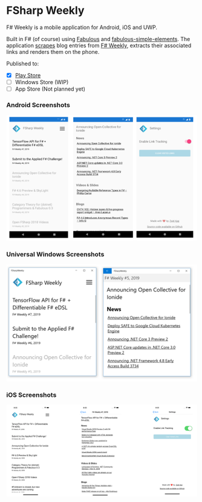 # FSharp Weekly

F# Weekly is a mobile application for Android, iOS and UWP. 

Built in F# (of course) using [Fabulous](https://github.com/fsprojects/Fabulous) and [fabulous-simple-elements](https://github.com/Zaid-Ajaj/fabulous-simple-elements). The application [scrapes](https://github.com/Zaid-Ajaj/fsharp-weekly/blob/master/FSharpWeekly/Scraper.fs) blog entries from [F# Weekly](https://sergeytihon.com/category/f-weekly/), extracts their associated links and renders them on the phone. 

Published to:
 - [x] [Play Store](https://play.google.com/store/apps/details?id=coffeedriventeam.fsharpweekly)
 - [ ] Windows Store (WIP)
 - [ ] App Store (Not planned yet)

### Android Screenshots
![](screenshots.png)

### Universal Windows Screenshots 
![](uwp.png)

### iOS Screenshots
![](iOS.png)

